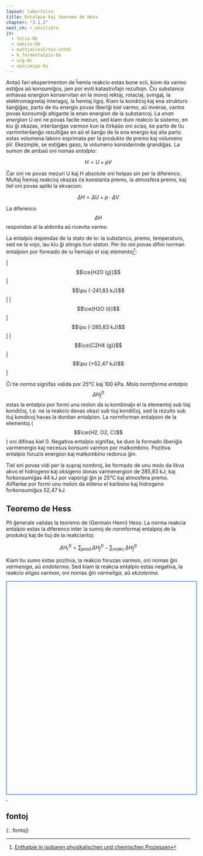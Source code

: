 ```yaml
---
layout: laborfolio
title: Entalpio kaj teoremo de Hess
chapter: "3.1.2"
next_ch: r_ekvilibro
js:
  - folio-0b
  - sekcio-0b 
  - mathjax/es5/tex-chtml
  - k_formentalpio-0a
  - svg-0c
  - sencimigo-0a
---
```



<!--
La t.n. termodinamikaj fenomenoj ene de iu sistemo estas determinitaj de la interagoj en mikroskopa skalo inter la eroj de la substancoj: la movoj rektaj, rotaciaj, svingaj, la elektromagnetaj itneragoj, la ĥemiaj ligoj. Sed tiujn interagojn oni ne povas simple observi pro ilia malgrandeco, rapideco kaj multeco. Aliflanke, se enestas en la sistemo nur eroj (atomoj, jonoj, molekuloj) de sama aŭ malmultaj specoj, la interefikoj en makroskopa skalo sumiĝas al grandoj, kiujn oni povas mezuri: temperaturo, premo, volumeno. La homoj trovis vojojn dedukti de tiuj makroskopaj mezureblaj grandoj, kio okazas en mikroskopa skalo. Kaj ili ankaŭ elpensis matematikajn modelojn por priskribi la makroskopan konduton de termodinamika sistemo surbaze de mezureblaj kaj kalkuleblaj grandoj.

Gravaj aspektoj de ĥemiaj reakcioj estas ankaŭ priskribeblaj per termodinamikaj modeloj kaj grandoj, i.a. la estiĝanta aŭ konsumiĝanta varmo dum reakcio, ŝanĝoj de materistato (solida, likva, gasa), ŝanĝoj de volumeno. 
-->

Antaŭ fari eksperimenton de ĥemia reakcio estas bone scii, kiom da varmo estiĝos aŭ konsumiĝos, jam por eviti katastrofajn rezultojn. Ĉiu substanco enhavas energion konservitan en la movoj rektaj, rotaciaj, svingaj, la elektromagnetaj interagoj, la ĥemiaj ligoj. Kiam la kondiĉoj kaj ena strukturo ŝanĝiĝas, parto de tiu energio povas liberiĝi kiel varmo; aŭ inverse, varmo povas konsumiĝi altigante la enan energion de la substancoj. La *enan energion* U oni ne povas facile mezuri, sed kiam dum reakcio la sistemo, en kiu ĝi okazas, interŝanĝas varmon kun la ĉirkaŭo oni scias, ke parto de tiu varminterŝanĝo rezultiĝas en aŭ el ŝanĝo de la ena energio kaj alia parto estas volumena laboro esprimata per la produkto de premo kaj volumeno pV. Ekezmple, se estiĝæs gaso, la volumeno konsiderinde grandiĝas. La sumon de ambaŭ oni nomas *entalpio*:

$$H = U + pV$$

Ĉar oni ne povas mezuri U kaj H absolute oni helpas sin per la diferenco. Multaj ĥemiaj reakcioj okazas ĉe konstanta premo, la atmosfera premo, kaj tiel oni povas apliki la ekvacion:

$$\Delta H = \Delta U + p \cdot \Delta V$$

La diferenco $$\Delta H$$ respondas al la aldonita aŭ ricevita varmo.

La entalpio dependas de la stato de io: la substanco, premo, temperaturo, sed ne la vojo, lau kiu ĝi atingis tiun staton. Per tio oni povas difini norman entalpion por formado de iu ĥemiaĵo el siaj elementoj[^W1]:

| $$\ce{H2O (g)}$$ | $$\pu {-241,83 kJ}$$ |
| $$\ce{H2O (l)}$$ | $$\pu {-285,83 kJ}$$ |
| $$\ce{C2H4 (g)}$$ | $$\pu {+52,47 kJ}$$ |

Ĉi tie *norma* signifas valida por 25°C kaj 100 kPa. *Mola normforma entalpio* $$\Delta H_f^0$$ estas la entalpio por formi unu molon da iu kombinaĵo el la elementoj sub tiaj kondiĉoj, t.e. ne la reakcio devas okazi sub tiuj kondiĉoj, sed la rezulto sub tiuj kondicoj havas la donitan entalpion. La normforman entalpion de  la elementoj ($$\ce{H2, O2, C}$$) oni difinas kiel 0. Negativa entalpio signifas, ke dum la formado liberiĝis varmenergio kaj necesus konsumi varmon por malkombino. Pozitiva entalpio foruzis energion kaj malkombino redonus ĝin.

Tiel oni povas vidi per la supraj nombroj, ke formado de unu molo da likva akvo el hidrogeno kaj oksigeno donas varmenergion de 285,83 kJ; kaj forkonsumiĝas 44 kJ por vaporigi ĝin je 25°C kaj atmosfera premo. Aliflanke por formi unu molon da etileno el karbono kaj hidrogeno forkonsumiĝus 52,47 kJ.


## Teoremo de Hess

Pli ĝenerale validas la teoremo de (Germain Henri) Hess: La norma reakcia entalpio estas la diferenco inter la sumoj de normformaj entalpioj de la produkoj kaj de tiuj de la reakciantoj: 

$$\Delta H_r^0 = \sum_{prod.}{\Delta H^0_f} - \sum_{reakc.}{\Delta H^0_f}$$

Kiam tiu sumo estas pozitiva, la reakcio foruzas varmon, oni nomas ĝin *varmeniga*, aŭ *endoterma*. Sed kiam la reakcia entalpio estas negativa, la reakcio eligas varmon, oni nomas ĝin *varmeliga*, aŭ *ekzoterma*. 

<script> 
  // devas respondi la la formato de <svg...> (malsupre)
  ALTO = 900; 
  LARĜO = 800; 

  // trovu la ekvaciojn kaj entalpiojn por kemiaĵo
  function ekvacioj(kem) {
      let ekvjHTML = '';
      const f2 = (n) => n.toFixed(2).replace('.',',').replace(/^([0-9])/,'+$1');

      if (kem) {
        const ekvj = Entalpio.ekvacioj_kun(kem);

        if (ekvj) {
          for (const ekv of ekvj) {

            const ej = Entalpio.ekvaciaj_entalpioj(ekv[0]);
            const sumo = ej.reduce((s,e) => e+s,0);

            let Hj = '';
            for (e of ej) {
              Hj += `${f2(e)} `;
            }

            if (ekv[1]) ekvjHTML += ekv[1]+':<br/>\n';
            ekvjHTML += '\\(\\ce{'+ekv[0]+'}\\)<br/>\n';
            ekvjHTML += `\\(\\Delta H_r^0 = ${Hj} = \\pu{${f2(sumo)} kJ}\\)<br/><br/>\n`;
          }

        }
      }
      return ekvjHTML;
  }

  /**
   * Desegnas interligojn en la SVG kun kemiaĵo per ekvacioj
   */
  function interligoj(kem) {
    // malplenigu grupon por interligoj
    SVG.malplenigu("ligoj");

    const kmj = Entalpio.ekvaciaj_rilatoj(kem);

    if (kmj) {
      for (const k2 of kmj) {

        const bb1 = ĝi(`[data-frm="${kem}"]`).getBBox();
        const bb2 = ĝi(`[data-frm="${k2}"]`).getBBox();

        let lin;
        if (bb1.y+bb1.height < bb2.y) { 
          linio = SVG.linio(
            bb1.x + bb1.width/2,
            bb1.y + bb1.height,
            bb2.x + bb2.width/2,
            bb2.y)
        } else if (bb2.y+bb2.height < bb1.y) {
          linio = SVG.linio(
            bb2.x + bb2.width/2,
            bb2.y + bb2.height,
            bb1.x + bb1.width/2,
            bb1.y)
        } else if (bb1.x+bb1.width < bb2.x) {
          linio = SVG.linio(
            bb1.x + bb1.width,
            bb1.y + bb1.height/2,
            bb2.x,
            bb2.y + bb2.height/2)
        } else {
          linio = SVG.linio(
            bb2.x + bb2.width,
            bb2.y + bb2.height/2,
            bb1.x,
            bb1.y + bb1.height/2)
        }
        SVG.aldonu("ligoj",linio);
      }
    }

  }

  // plenigu la diagramon (SVG)
  lanĉe(() => {
    //const min_max = Entalpio.minmax();
    //const min_max = {min: -1530, max: 530}; // tio provizore sufiĉas, ne tro grandigu la tutan skalon...

    // kemiaĵoj por kiuj ni havas ekvaciojn
    const kolekto = Entalpio.el_ekvacioj();
    const min_max = {min: kolekto.min-30, max:kolekto.max+30};
    delete kolekto.min; delete kolekto.max;

    const svg = ĝi("#entalpioj");

    const fy = -ALTO/(min_max.max-min_max.min);
    //const e0 = min_max.max;
    const _y = (e) => (e - min_max.max)*fy;

    // skalo
    const g = SVG.grupo("skalo","skalo");
    let s = Math.ceil(min_max.min/100)*100;
    while (s < min_max.max) {
      const sy = _y(s);
      const sl = SVG.linio(42,sy,50,sy);
      const st = SVG.teksto(s?s:"[kJ] 0",40,sy) ;
      SVG.aldonu(g,sl,st);
      s += 100;
    }
    const l = SVG.linio(45,0,45,min_max.max-min_max.min);
    SVG.aldonu(g,l);
    SVG.aldonu(svg,g);

    // redonu konvenajn xy-koordinatojn laŭ entalpivaloro
    // kaj tekstolarĝo
    function _xy(entalpio, lrĝ) {
      // eltrovu konvenan x-koordinaton evitante interkovrojn
      let x, yx = 0;
      const dx = 9;
      const yi = Math.round(entalpio/150);
      if (xi[yi] && xi[yi]<LARĜO-lrĝ) { // aldonu dekstre en nemalplena linio
        x = xi[yi];
        xi[yi] = x+lrĝ+dx;
      } else if (xi[yi]) { // komencu novan linion
        // KOREKTU: ni devas aŭ tuj dividi xi[yi] pr LARĜO aŭ
        // aldoni yx al xi[yi] iel..
        x = 50;
        yx = 20;
        xi[yi] = x + LARĜO;
      } else { // unua en la linio
        x = 50;
        xi[yi] = 50+lrĝ+dx;
      }

      return {x:x, y:_y(entalpio)+yx};
    }

    // desegnu kemiaĵon en kesto...
    function _kk(kemiaĵo) {

      // la teksto ĉe konvenaj x-y-koordinatoj
      const entalpio = kolekto[kemiaĵo];
      const f_s = Entalpio.format(kemiaĵo);

      // kreu grupon por enhavi tekston kun kadro
      const g = SVG.grupo(); 
      SVG.atributoj(g,{'data-frm': kemiaĵo});
      SVG.aldonu(svg,g);

      const t = SVG.teksto(f_s.formulo); SVG.aldonu(g,t); // koordinatojn ni metos tuj...
      const bb = t.getBBox();
      const pt = _xy(entalpio,bb.width);
      SVG.atributoj(t,{x: pt.x, y: pt.y});
      SVG.titolo(t,f_s.formulo+'('+f_s.stato+'): '+nombro(entalpio,5,'kJ'));

      // kadro ĉirkaŭ la teksto
      const r = SVG.rektangulo(pt.x-2,pt.y-14,bb.width+4,27);
      SVG.atributoj(r,{rx: 3, class: f_s.stato});
      SVG.enŝovu(g,r);

      //const rc = SVG.rektangulo(x,y-20,50,30);
    }

    let xi = {};

    for (const kemiaĵo in kolekto) {
      _kk(kemiaĵo);
    }

    // kreu grupon por ligoj fine, por ke ili aperu super la kemiaĵoj
    const lg = SVG.grupo("ligoj");
    SVG.aldonu(svg,lg);

    // kiam ni klakas sur kemiaĵon, ni montru la ekvaciojn
    // en kiuj ĝi aperas...
    svg.addEventListener("click", (event) => {
      const g = event.target.closest("g");
      const kem = g.getAttribute("data-frm");
      const ediv = ĝi("#ekvacioj");
      // montru rilatojn kun tiu kemiaĵo per ekvacioj
      interligoj(kem);
      // trovu kaj montru ekvaciojn por la elektita kemiaĵo
      const ekvj = ekvacioj(kem);
      if (ekvj) {
        ediv.innerHTML = ekvj;
        // kompostu formulojn
        if (typeof(MathJax) != 'undefined' && MathJax.typeset());
      } else ediv.textContent = '';
    });
    //svg.addEventListener("keydown",(event) => {

  });
</script>  

<style>
  #ekvacioj {
    padding-top: 0.2em;
    padding-left: 0.5em;
    border-left: 3px dotted cornflowerblue;
  }

  #entalpioj {
    padding: 7px;
    border: 2px solid cornflowerblue;
    border-radius: 3px;
  }

  svg rect {
    margin: 0.1em;
    fill: #74a5fD;
    stroke: black;
    stroke-width: 1.5;
  }

  svg rect.l,
  svg rect.aq {
    stroke-dasharray: 5 2;
    fill: #94c5ff;
  }

  svg rect.g {
    stroke-dasharray: 1 2;
    fill: #a4d5ff;
  }

  svg text {
    font-size: 20px;
    text-anchor: start;
    dominant-baseline: middle;
  }

  svg .skalo text {
    font-size: 16px;
    text-anchor: end;
    dominant-baseline: middle;
  }

  svg line {
    stroke: black;
    stroke-width: 1;
  }

  svg #ligoj line {
    stroke: gray;
    stroke-width: 1.5;
    stroke-dasharray: 2 2;
  }
</style>  

<svg id="entalpioj"
    version="1.1" 
    xmlns="http://www.w3.org/2000/svg" 
    xmlns:xlink="http://www.w3.org/1999/xlink" width="800" viewBox="0 0 800 900"
    tabindex="0">
</svg>

<div id="ekvacioj"></div>

## fontoj
{: .fontoj}

[^W1]: [Enthalpie in isobaren physikalischen und chemischen Prozessen](https://de.wikipedia.org/wiki/Enthalpie#Enthalpie_in_isobaren_physikalischen_und_chemischen_Prozessen)

<!-- por sencimigo en iOS -->
<div id="console" style="display: none"></div>

